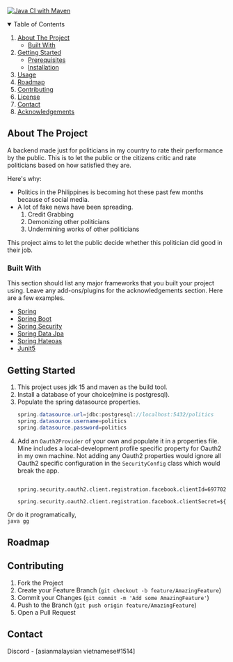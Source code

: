 <!--
*** Thanks for checking out the Best-README-Template. If you have a suggestion
*** that would make this better, please fork the repo and create a pull request
*** or simply open an issue with the tag "enhancement".
*** Thanks again! Now go create something AMAZING! :D
-->



<!-- PROJECT SHIELDS -->
<!--
*** I'm using markdown "reference style" links for readability.
*** Reference links are enclosed in brackets [ ] instead of parentheses ( ).
*** See the bottom of this document for the declaration of the reference variables
*** for contributors-url, forks-url, etc. This is an optional, concise syntax you may use.
*** https://www.markdownguide.org/basic-syntax/#reference-style-links
-->

[![Java CI with Maven](https://github.com/talentedasian/For-Politcians/actions/workflows/maven.yml/badge.svg)](https://github.com/talentedasian/For-Politcians/actions/workflows/maven.yml)

<!-- TABLE OF CONTENTS -->
<details open="open">
  <summary>Table of Contents</summary>
  <ol>
    <li>
      <a href="#about-the-project">About The Project</a>
      <ul>
        <li><a href="#built-with">Built With</a></li>
      </ul>
    </li>
    <li>
      <a href="#getting-started">Getting Started</a>
      <ul>
        <li><a href="#prerequisites">Prerequisites</a></li>
        <li><a href="#installation">Installation</a></li>
      </ul>
    </li>
    <li><a href="#usage">Usage</a></li>
    <li><a href="#roadmap">Roadmap</a></li>
    <li><a href="#contributing">Contributing</a></li>
    <li><a href="#license">License</a></li>
    <li><a href="#contact">Contact</a></li>
    <li><a href="#acknowledgements">Acknowledgements</a></li>
  </ol>
</details>



<!-- ABOUT THE PROJECT -->
## About The Project


A backend made just for politicians in my country to rate their performance by the public. This is to let the public or the citizens critic and rate politicians based on how satisfied they are.

Here's why:
* Politics in the Philippines is becoming hot these past few months because of social media. 
* A lot of fake news have been spreading. 
  1. Credit Grabbing 
  2. Demonizing other politicians
  3. Undermining works of other politicians

This project aims to let the public decide whether this politician did good in their job.

[//]: <>  (A list of commonly used resources that I find helpful are listed in the acknowledgements.)

### Built With

This section should list any major frameworks that you built your project using. Leave any add-ons/plugins for the acknowledgements section. Here are a few examples.
* [Spring](https://spring.io/projects/spring-framework)
* [Spring Boot](https://spring.io/projects/spring-boot)
* [Spring Security](https://spring.io/projects/spring-security)
* [Spring Data Jpa](https://spring.io/projects/spring-data-jpa)
* [Spring Hateoas](https://spring.io/projects/spring-hateoas)
* [Junit5](https://junit.org/junit5/)



<!-- GETTING STARTED -->
## Getting Started
1. This project uses jdk 15 and maven as the build tool.
2. Install a database of your choice(mine is postgresql).
3. Populate the spring datasource properties.
    ```java
    spring.datasource.url=jdbc:postgresql://localhost:5432/politics
    spring.datasource.username=politics
    spring.datasource.password=politics
    ```
5. Add an `Oauth2Provider` of your own and populate it in a properties file. Mine includes a local-development profile specific property for Oauth2 in my own machine. Not adding any Oauth2 properties would ignore all Oauth2 specific configuration in the `SecurityConfig` class which would break the app.
      ```
        spring.security.oauth2.client.registration.facebook.clientId=697702354184763
        spring.security.oauth2.client.registration.facebook.clientSecret=${OAUTH2_CLIENT_SECRET}
      ```
  Or do it programatically,<br/>
	  ```java
	  gg
	  ```

<!-- ROADMAP -->
## Roadmap




<!-- CONTRIBUTING -->
## Contributing


1. Fork the Project
2. Create your Feature Branch (`git checkout -b feature/AmazingFeature`)
3. Commit your Changes (`git commit -m 'Add some AmazingFeature'`)
4. Push to the Branch (`git push origin feature/AmazingFeature`)
5. Open a Pull Request


<!-- CONTACT -->
## Contact

Discord - [asianmalaysian vietnamese#1514]

